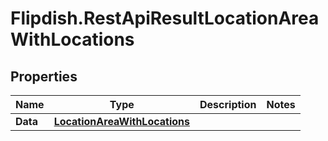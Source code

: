 # Flipdish.RestApiResultLocationAreaWithLocations

## Properties

Name | Type | Description | Notes
------------ | ------------- | ------------- | -------------
**Data** | [**LocationAreaWithLocations**](LocationAreaWithLocations.md) |  | 


